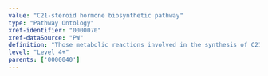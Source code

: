 ```yaml
---
value: "C21-steroid hormone biosynthetic pathway"
type: "Pathway Ontology"
xref-identifier: "0000070"
xref-dataSource: "PW"
definition: "Those metabolic reactions involved in the synthesis of C21-steroid hormones. Pregnenolone, the first C21 steroid derived from cholesterol, and progesterone, to which pregnenolone can be converted, provide the starting material for the biosynthesis of C21, C19 and C18 steroid hormones. The C21 class includes glucocorticoids such as cortisol and mineralocorticoids such as aldosterone. Glucocorticoids and mineralocorticoids are collectively referred to as corticosteroids."
level: "Level 4+"
parents: ['0000040']
---
```

